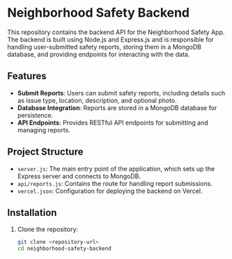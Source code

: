 # Neighborhood Safety Backend

This repository contains the backend API for the Neighborhood Safety App. The backend is built using Node.js and Express.js and is responsible for handling user-submitted safety reports, storing them in a MongoDB database, and providing endpoints for interacting with the data.

## Features

- **Submit Reports**: Users can submit safety reports, including details such as issue type, location, description, and optional photo.
- **Database Integration**: Reports are stored in a MongoDB database for persistence.
- **API Endpoints**: Provides RESTful API endpoints for submitting and managing reports.

## Project Structure

- `server.js`: The main entry point of the application, which sets up the Express server and connects to MongoDB.
- `api/reports.js`: Contains the route for handling report submissions.
- `vercel.json`: Configuration for deploying the backend on Vercel.

## Installation

1. Clone the repository:
   ```bash
   git clone <repository-url>
   cd neighborhood-safety-backend
